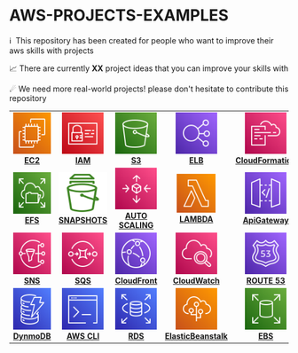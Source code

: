 # AWS-PROJECTS-EXAMPLES
:information_source: &nbsp;This repository has been created for people who want to improve their aws skills with projects

📈 There are currently **XX** project ideas that you can improve your skills with

☄ We need more real-world projects! please don't hesitate to contribute this repository


<!-- ALL-TOPICS-LIST:START -->
<!-- prettier-ignore-start -->
<!-- markdownlint-disable -->
<center>
<table>
  <tr>
    <td align="center"><a href="projects/ec2"><img src="images/ec2.svg" width="75px;" height="75px;" alt="ec2" /><br /><b>EC2</b></a></td>
    <td align="center"><a href="projects/iam"><img src="images/iam.svg" width="75px;" height="75px;" alt="iam"/><br /><b>IAM</b></a></td>
    <td align="center"><a href="projects/s3"><img src="images/s3.svg" width="75px;" height="75px;" alt="s3"/><br /><b>S3</b></a></td>
    <td align="center"><a href="projects/ec2"><img src="images/elb.svg" width="75px;" height="75px;" alt="elb"/><br /><b>ELB</b></a></td>
    <td align="center"><a href="#network"><img src="images/clf.svg" width="75px;" height="75px;" alt="cf"/><br /><b>CloudFormation</b></a></td>
   

  </tr>

  <tr>
    <td align="center"><a href="topics/cloud"><img src="images/efs.svg" width="75px;" height="75px;" alt="Cloud"/><br /><b>EFS</b></a></td>
    <td align="center"><a href="topics/aws"><img src="images/snapshot.svg" width="100px;" height="75px;" alt="aws"/><br /><b>SNAPSHOTS</b></a></td>
    <td align="center"><a href="topics/azure"><img src="images/as.svg" width="75px;" height="75px;" alt="azure"/><br /><b>AUTO SCALING</b></a></td>
    <td align="center"><a href="topics/gcp"><img src="images/lambda.svg" width="70px;" height="70px;" alt="Google Cloud Platform"/><br /><b>LAMBDA</b></a></td>
    <td align="center"><a href="#openstack"><img src="images/apigateway.svg" width="75px;" height="75px;" alt="openstack"/><br /><b>ApiGateway</b></a></td>
  </tr>
  <tr>
    <td align="center"><a href="#operating-system"><img src="images/sns.svg" width="75px;" height="75px;" alt="Operating System"/><br /><b>SNS</b></a></td>
    <td align="center"><a href="#monitoring"><img src="images/sqs.svg" width="75px;" height="75px;" alt="Monitoring"/><br /><b>SQS</b></a></td>
    <td align="center"><a href="#elastic"><img src="images/cloudfront.svg" width="75px;" height="75px;" alt="Elastic"/><br /><b>CloudFront</b></a></td>
    <td align="center"><a href="#virtualization"><img src="images/cwatch.svg" width="75px;" height="75px;" alt="Virtualization"/><br /><b>CloudWatch</b></a></td>
    <td align="center"><a href="topics/dns"><img src="images/r53.svg" width="75px;" height="75px;" alt="DNS"/><br /><b>ROUTE 53</b></a></td>
  </tr>
  <tr>
    <td align="center"><a href="#testing"><img src="images/ddb.svg" width="75px;" height="75px;" alt="Testing"/><br /><b>DynmoDB</b></a></td>
    <td align="center"><a href="#databases"><img src="images/cli.svg" width="75px;" height="75px;" alt="Databases"/><br /><b>AWS CLI</b></a></td>
    <td align="center"><a href="#regex"><img src="images/rds.svg" width="75px;" height="75px;" alt="RegEx"/><br /><b>RDS</b></a></td>
    <td align="center"><a href="#system-design"><img src="images/bstalk.svg" width="75px;" height="75px;" alt="Design"/><br /><b>ElasticBeanstalk</b></a></td>
    <td align="center"><a href="#hardware"><img src="images/ebs.svg" width="75px;" height="75px;" alt="Hardware"/><br /><b>EBS</b></a></td>
  </tr>

   
</table>
</center>
<!-- markdownlint-enable -->
<!-- prettier-ignore-end -->
<!-- ALL-TOPICS-LIST:END -->
